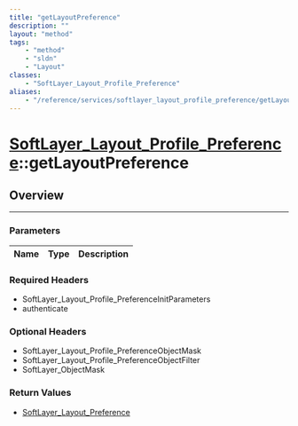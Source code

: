 ```yaml
---
title: "getLayoutPreference"
description: ""
layout: "method"
tags:
    - "method"
    - "sldn"
    - "Layout"
classes:
    - "SoftLayer_Layout_Profile_Preference"
aliases:
    - "/reference/services/softlayer_layout_profile_preference/getLayoutPreference"
---
```

# [SoftLayer_Layout_Profile_Preference](/reference/services/SoftLayer_Layout_Profile_Preference)::getLayoutPreference





## Overview 


-----

### Parameters 
|Name | Type | Description |
| --- | --- | --- |


### Required Headers
* SoftLayer_Layout_Profile_PreferenceInitParameters
* authenticate


### Optional Headers
* SoftLayer_Layout_Profile_PreferenceObjectMask
* SoftLayer_Layout_Profile_PreferenceObjectFilter
* SoftLayer_ObjectMask

### Return Values
* <a href='/reference/datatypes/SoftLayer_Layout_Preference'>SoftLayer_Layout_Preference </a>




